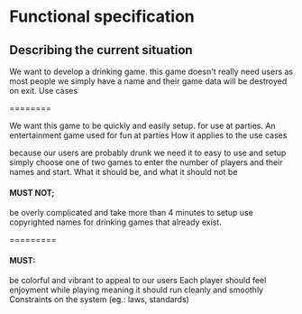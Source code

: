 Functional specification
========

## Describing the current situation

We want to develop a drinking game. this game doesn't really need users as
most people we simply have a name and their game data will be destroyed
on exit.
Use cases

========

We want this game to be quickly and easily setup. for use at parties. An
entertainment game used for fun at parties
How it applies to the use cases

because our users are probably drunk we need it to easy to use and setup
simply choose one of two games to enter the number of players and their
names and start.
What it should be, and what it should not be

#### MUST NOT;
be overly complicated and take more than 4 minutes to setup
use copyrighted names for drinking games that already exist.

=========

#### MUST:
be colorful and vibrant to appeal to our users
Each player should feel enjoyment while playing meaning it should
run cleanly and smoothly
Constraints on the system (eg.: laws, standards)

